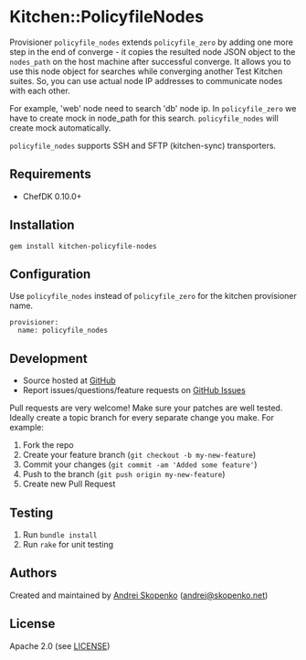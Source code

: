 # Kitchen::PolicyfileNodes

Provisioner `policyfile_nodes` extends `policyfile_zero` by adding one more step in the end of converge - it copies the resulted node
JSON object to the `nodes_path` on the host machine after successful converge. It allows you to use this node object for searches while converging another
Test Kitchen suites. So, you can use actual node IP addresses to communicate nodes with each other.

For example, 'web' node need to search 'db' node ip.
In `policyfile_zero` we have to create mock in node_path for this search. `policyfile_nodes` will create mock automatically.

`policyfile_nodes` supports SSH and SFTP (kitchen-sync) transporters.

## Requirements

* ChefDK 0.10.0+

## Installation

```
gem install kitchen-policyfile-nodes
```

## Configuration

Use `policyfile_nodes` instead of `policyfile_zero` for the kitchen provisioner name.

```
provisioner:
  name: policyfile_nodes
```

## Development

* Source hosted at [GitHub](https://github.com/Parallels/kitchen-policyfile-nodes)
* Report issues/questions/feature requests on [GitHub Issues](https://github.com/Parallels/kitchen-policyfile-nodes/issues)

Pull requests are very welcome! Make sure your patches are well tested.
Ideally create a topic branch for every separate change you make. For
example:

1. Fork the repo
2. Create your feature branch (`git checkout -b my-new-feature`)
3. Commit your changes (`git commit -am 'Added some feature'`)
4. Push to the branch (`git push origin my-new-feature`)
5. Create new Pull Request

## Testing

1. Run `bundle install`
2. Run `rake` for unit testing

## Authors

Created and maintained by [Andrei Skopenko][author] (<andrei@skopenko.net>)

## License

Apache 2.0 (see [LICENSE][license])


[author]:           https://github.com/scopenco
[issues]:           https://github.com/Parallels/kitchen-policyfile-nodes/issues
[license]:          https://github.com/Parallels/kitchen-policyfile-nodes/blob/master/LICENSE
[repo]:             https://github.com/Parallels/kitchen-policyfile-nodes
[driver_usage]:     http://docs.kitchen-ci.org/drivers/usage
[chef_omnibus_dl]:  http://www.getchef.com/chef/install/
